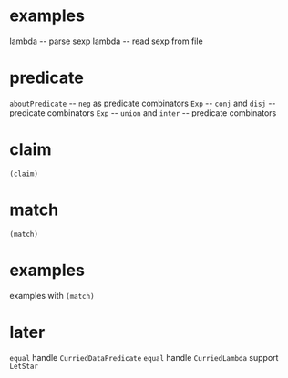 # examples

lambda -- parse sexp
lambda -- read sexp from file

# predicate

`aboutPredicate` -- `neg` as predicate combinators
`Exp` -- `conj` and `disj` -- predicate combinators
`Exp` -- `union` and `inter` -- predicate combinators

# claim

`(claim)`

# match

`(match)`

# examples

examples with `(match)`

# later

`equal` handle `CurriedDataPredicate`
`equal` handle `CurriedLambda`
support `LetStar`
